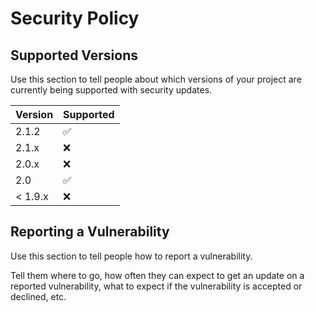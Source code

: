 # Security Policy

## Supported Versions

Use this section to tell people about which versions of your project are
currently being supported with security updates.

| Version | Supported          |
| ------- | ------------------ |
| 2.1.2   | :white_check_mark: |
| 2.1.x   | :x:                |
| 2.0.x   | :x:                |
| 2.0     | :white_check_mark: |
| < 1.9.x | :x:                |

## Reporting a Vulnerability

Use this section to tell people how to report a vulnerability.

Tell them where to go, how often they can expect to get an update on a
reported vulnerability, what to expect if the vulnerability is accepted or
declined, etc.
